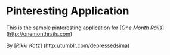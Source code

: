 # Pinteresting Application
This is the sample pinteresting application for [*One Month Rails*] (http://onemonthrails.com)

By [*Rikki Katz*] (http://tumblr.com/depressedsima)